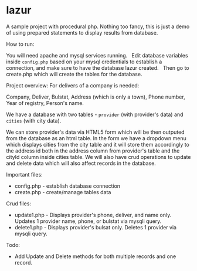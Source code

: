 # lazur 
A sample project with procedural php. Nothing too fancy, this is just a demo of using prepared statements to display results from database.


How to run:

You will need apache and mysql services running. &nbsp;
Edit database variables inside `config.php` based on your mysql credentials to establish a connection, and make sure to have the database lazur created. &nbsp;
Then go to create.php which will create the tables for the database.

Project overview:
For delivers of a company is needed: 


Company, Deliver, Bulstat, Address (which is only a town), Phone number, Year of registry, Person's name.


We have a database with two tables - `provider` (with provider's data) and `cities` (with city data).


We can store provider's data via HTML5 form  which will be then outputed from the database as an html table. 
In the form we have a dropdown menu which displays cities from the city table and it will store them accordingly to the address id 
both in the address column from provider's table and the cityId column inside cities table.
We will also have crud operations to update and delete data which will also affect records in the database.

Important files:
* config.php - establish database connection
* create.php - create/manage tables data

Crud files:
* update1.php - Displays provider's phone, deliver, and name only. Updates 1 provider name, phone, or bulstat via mysqli query.
* delete1.php - Displays provider's bulsat only. Deletes 1 provider via mysqli query. 

Todo:
* Add Update and Delete methods for both multiple records and one record.
